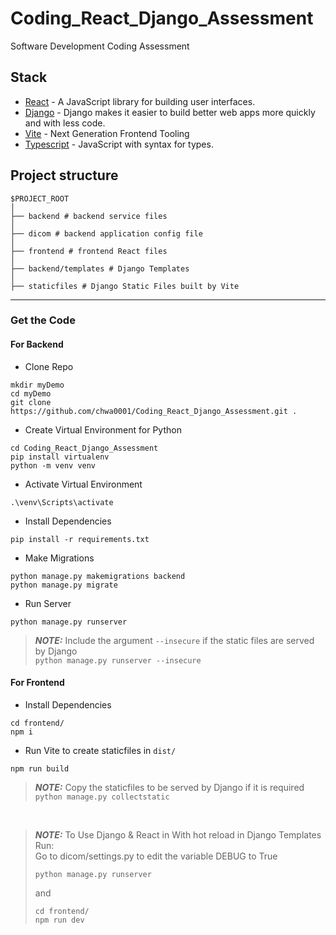 # Coding_React_Django_Assessment
 Software Development Coding Assessment

## Stack

- [React](https://reactjs.org/) - A JavaScript library for building user interfaces.
- [Django](https://www.djangoproject.com/) - Django makes it easier to build better web apps more quickly and with less code.
- [Vite](https://vitejs.dev/) - Next Generation Frontend Tooling
- [Typescript](https://www.typescriptlang.org/) - JavaScript with syntax for types.

## Project structure

```
$PROJECT_ROOT
│   
├── backend # backend service files
│   
├── dicom # backend application config file
│   
├── frontend # frontend React files
│   
├── backend/templates # Django Templates
│   
├── staticfiles # Django Static Files built by Vite
```
---

### Get the Code

#### For Backend

- Clone Repo

```
mkdir myDemo
cd myDemo
git clone https://github.com/chwa0001/Coding_React_Django_Assessment.git .
```
- Create Virtual Environment for Python

```
cd Coding_React_Django_Assessment
pip install virtualenv
python -m venv venv
```

- Activate Virtual Environment

```
.\venv\Scripts\activate
```

- Install Dependencies

```
pip install -r requirements.txt
```

- Make Migrations

```
python manage.py makemigrations backend
python manage.py migrate
```
- Run Server

```
python manage.py runserver
```
> **_NOTE:_** Include the argument `--insecure` if the static files are served by Django<br/>
> ``
> python manage.py runserver --insecure
> ``

####  For Frontend

- Install Dependencies

```
cd frontend/
npm i
```
- Run Vite to create staticfiles in `dist/`

```
npm run build
```
> **_NOTE:_** Copy the staticfiles to be served by Django if it is required<br/>
> ``
> python manage.py collectstatic
> ``

<br/>


> **_NOTE:_**     To Use Django & React in With hot reload in Django Templates Run: <br/>
> Go to dicom/settings.py to edit the variable DEBUG to True
> ``` 
> python manage.py runserver
> ```
> and 
> ```
> cd frontend/
> npm run dev
> ``` 
